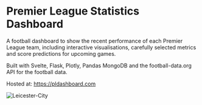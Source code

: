 # Premier League Statistics Dashboard

A football dashboard to show the recent performance of each Premier League team, including interactive visualisations, carefully selected metrics and score predictions for upcoming games.

Built with Svelte, Flask, Plotly, Pandas MongoDB and the football-data.org API for the football data. 

Hosted at: https://pldashboard.com

![Leicester-City](https://user-images.githubusercontent.com/41476809/167265224-6d525bbb-ccad-4cf6-bad1-b508c0278ba6.png)

